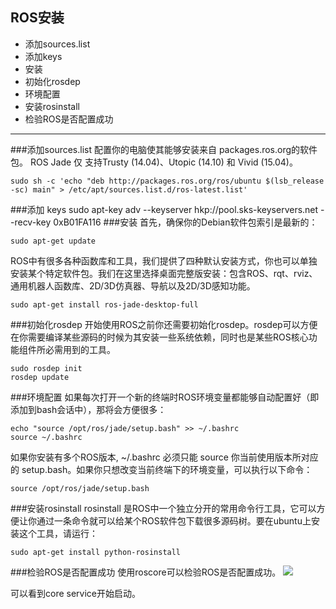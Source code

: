 ## ROS安装
* 添加sources.list
* 添加keys
* 安装
* 初始化rosdep
* 环境配置
* 安装rosinstall
* 检验ROS是否配置成功
***
###添加sources.list
配置你的电脑使其能够安装来自 packages.ros.org的软件包。 ROS Jade 仅 支持Trusty (14.04)、Utopic (14.10) 和 Vivid (15.04)。
	
	sudo sh -c 'echo "deb http://packages.ros.org/ros/ubuntu $(lsb_release -sc) main" > /etc/apt/sources.list.d/ros-latest.list'
###添加 keys
	sudo apt-key adv --keyserver hkp://pool.sks-keyservers.net --recv-key 0xB01FA116
###安装
首先，确保你的Debian软件包索引是最新的：

	sudo apt-get update
ROS中有很多各种函数库和工具，我们提供了四种默认安装方式，你也可以单独安装某个特定软件包。我们在这里选择桌面完整版安装：包含ROS、rqt、rviz、通用机器人函数库、2D/3D仿真器、导航以及2D/3D感知功能。
	
	sudo apt-get install ros-jade-desktop-full
###初始化rosdep
开始使用ROS之前你还需要初始化rosdep。rosdep可以方便在你需要编译某些源码的时候为其安装一些系统依赖，同时也是某些ROS核心功能组件所必需用到的工具。
	
	sudo rosdep init
	rosdep update
###环境配置
如果每次打开一个新的终端时ROS环境变量都能够自动配置好（即添加到bash会话中），那将会方便很多：
	
	echo "source /opt/ros/jade/setup.bash" >> ~/.bashrc 
	source ~/.bashrc
	
如果你安装有多个ROS版本, ~/.bashrc 必须只能 source 你当前使用版本所对应的 setup.bash。如果你只想改变当前终端下的环境变量，可以执行以下命令：

	source /opt/ros/jade/setup.bash
###安装rosinstall
rosinstall 是ROS中一个独立分开的常用命令行工具，它可以方便让你通过一条命令就可以给某个ROS软件包下载很多源码树。要在ubuntu上安装这个工具，请运行：

	sudo apt-get install python-rosinstall
###检验ROS是否配置成功
使用roscore可以检验ROS是否配置成功。
![](http://yotuku.cn/link?url=EyDLIhAef&tk_plan=free&tk_storage=tietuku&tk_vuid=6cc2b7d8-3db3-4f7b-8e86-82b31cb96a85&tk_time=2016111121)

可以看到core service开始启动。
